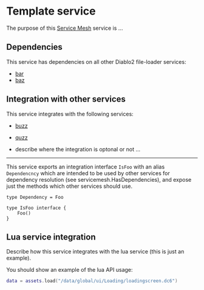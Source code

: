 # Template service
The purpose of this [Service Mesh](https://github.com/gravestench/servicemesh) service is ...


## Dependencies
This service has dependencies on all other Diablo2 file-loader services:
* [bar](.)
* [baz](.)


## Integration with other services
This service integrates with the following services:
* [buzz](.)
* [quzz](.)

* describe where the integration is optonal or not ...

_______
This service exports an integration interface `IsFoo` with an alias 
`Dependencncy` which are intended to be used by other services for dependency
resolution (see servicemesh.HasDependencies), and expose just the methods which 
other services should use.
```golang
type Dependency = Foo

type IsFoo interface {
    Foo()
}
```

## Lua service integration
Describe how this service integrates with the lua service (this is just an example).

You should show an example of the lua API usage:
```lua
data = assets.load("/data/global/ui/Loading/loadingscreen.dc6")
```